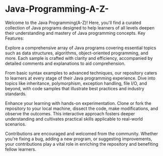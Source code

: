 # Java-Programming-A-Z-
Welcome to the Java Programming(A-Z)! Here, you'll find a curated collection of Java programs designed to help learners of all levels deepen their understanding and mastery of Java programming concepts.
Key Features:

Explore a comprehensive array of Java programs covering essential topics such as data structures, algorithms, object-oriented programming, and more. Each sample is crafted with clarity and efficiency, accompanied by detailed comments and explanations to aid comprehension.

From basic syntax examples to advanced techniques, our repository caters to learners at every stage of their Java programming experience. Dive into topics like inheritance, polymorphism, exception handling, file I/O, and beyond, with code samples that illustrate best practices and industry standards.

Enhance your learning with hands-on experimentation. Clone or fork the repository to your local machine, dissect the code, make modifications, and observe the outcomes. This interactive approach fosters deeper understanding and cultivates practical skills applicable to real-world scenarios.

Contributions are encouraged and welcomed from the community. Whether you're fixing a bug, adding a new program, or suggesting improvements, your contributions play a vital role in enriching the repository and benefiting fellow learners.
